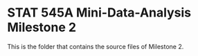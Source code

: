 # STAT 545A Mini-Data-Analysis Milestone 2

This is the folder that contains the source files of Milestone 2.
